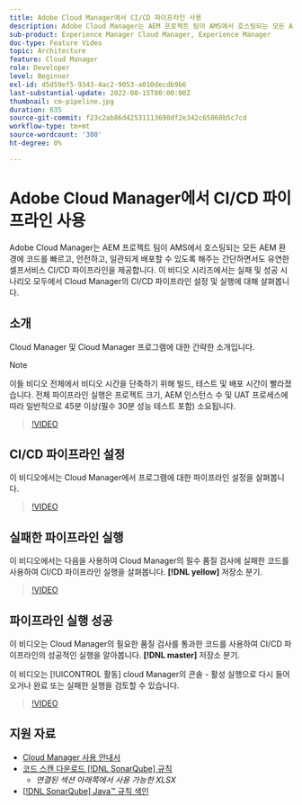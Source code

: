 ```yaml
---
title: Adobe Cloud Manager에서 CI/CD 파이프라인 사용
description: Adobe Cloud Manager는 AEM 프로젝트 팀이 AMS에서 호스팅되는 모든 AEM 환경에 코드를 빠르고, 안전하고, 일관되게 배포할 수 있도록 해주는 간단하면서도 유연한 셀프서비스 CI/CD 파이프라인을 제공합니다. 이 비디오 시리즈에서는 실패 및 성공 시나리오 모두에서 Cloud Manager의 CI/CD 파이프라인 설정 및 실행에 대해 살펴봅니다.
sub-product: Experience Manager Cloud Manager, Experience Manager
doc-type: Feature Video
topic: Architecture
feature: Cloud Manager
role: Developer
level: Beginner
exl-id: d5d59ef5-9343-4ac2-9053-a010decdb9b6
last-substantial-update: 2022-08-15T00:00:00Z
thumbnail: cm-pipeline.jpg
duration: 635
source-git-commit: f23c2ab86d42531113690df2e342c65060b5c7cd
workflow-type: tm+mt
source-wordcount: '300'
ht-degree: 0%

---
```


# Adobe Cloud Manager에서 CI/CD 파이프라인 사용

Adobe Cloud Manager는 AEM 프로젝트 팀이 AMS에서 호스팅되는 모든 AEM 환경에 코드를 빠르고, 안전하고, 일관되게 배포할 수 있도록 해주는 간단하면서도 유연한 셀프서비스 CI/CD 파이프라인을 제공합니다. 이 비디오 시리즈에서는 실패 및 성공 시나리오 모두에서 Cloud Manager의 CI/CD 파이프라인 설정 및 실행에 대해 살펴봅니다.

## 소개

Cloud Manager 및 Cloud Manager 프로그램에 대한 간략한 소개입니다.

>[!NOTE]
>
>이들 비디오 전체에서 비디오 시간을 단축하기 위해 빌드, 테스트 및 배포 시간이 빨라졌습니다. 전체 파이프라인 실행은 프로젝트 크기, AEM 인스턴스 수 및 UAT 프로세스에 따라 일반적으로 45분 이상(필수 30분 성능 테스트 포함) 소요됩니다.

>[!VIDEO](https://video.tv.adobe.com/v/23082?quality=12&learn=on)

## CI/CD 파이프라인 설정

이 비디오에서는 Cloud Manager에서 프로그램에 대한 파이프라인 설정을 살펴봅니다.

>[!VIDEO](https://video.tv.adobe.com/v/23083?quality=12&learn=on)

## 실패한 파이프라인 실행

이 비디오에서는 다음을 사용하여 Cloud Manager의 필수 품질 검사에 실패한 코드를 사용하여 CI/CD 파이프라인 실행을 살펴봅니다. **[!DNL yellow]** 저장소 분기.

>[!VIDEO](https://video.tv.adobe.com/v/23084?quality=12&learn=on)

## 파이프라인 실행 성공

이 비디오는 Cloud Manager의 필요한 품질 검사를 통과한 코드를 사용하여 CI/CD 파이프라인의 성공적인 실행을 알아봅니다. **[!DNL master]** 저장소 분기.

이 비디오는 [!UICONTROL 활동] cloud Manager의 콘솔 - 활성 실행으로 다시 들어오거나 완료 또는 실패한 실행을 검토할 수 있습니다.

>[!VIDEO](https://video.tv.adobe.com/v/23085?quality=12&learn=on)

## 지원 자료

* [Cloud Manager 사용 안내서](https://experienceleague.adobe.com/docs/experience-manager-cloud-manager/content/introduction.html)
* [코드 스캔 다운로드 [!DNL SonarQube] 규칙](https://experienceleague.adobe.com/docs/experience-manager-cloud-manager/content/using/code-quality-testing.html)
   * *연결된 섹션 아래쪽에서 사용 가능한 XLSX*
* [[!DNL SonarQube] Java™ 규칙 색인](https://rules.sonarsource.com/java/)
